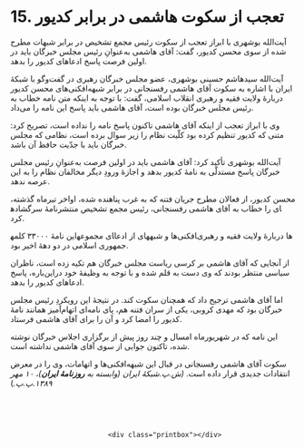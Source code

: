 # 15. تعجب از سکوت هاشمی در برابر کدیور

                            

آیت‌الله بوشهری با ابراز تعجب از سکوت رئیس مجمع تشخیص در برابر شبهات مطرح شده از سوی محسن کدیور، گفت: آقای هاشمی به‌عنوانِ رئیس مجلس خبرگان باید در اولین فرصت پاسخ ادعاهای کدیور را بدهد.

آیت‌الله سیدهاشم حسینی بوشهری، عضو مجلس خبرگان رهبری در گفت‌وگو با شبکۀ ایران با اشاره به سکوت آقای هاشمی رفسنجانی در برابر شبهه‌افکنی‌های محسن کدیور دربارۀ ولایت فقیه و رهبری انقلاب اسلامی، گفت: ‌با توجه به اینکه متن نامه خطاب به رئیس مجلس خبرگان بوده است، آقای هاشمی باید پاسخ این نامه را می‌داد.

وی با ابراز تعجب از اینکه آقای هاشمی تاکنون پاسخ نامه را نداده است، تصریح کرد: متنی که کدیور تنظیم کرده بود کلّیت نظام را زیر سوال برده است، نظامی که مجلس خبرگان باید با جدّیت حافظ آن باشد.

آیت‌الله بوشهری تأکید کرد: آقای هاشمی باید در اولین فرصت به‌عنوانِ رئیس مجلس خبرگان پاسخ مستدلّی به نامۀ کدیور بدهد و اجازۀ ورودِ دیگر مخالفان نظام را به این عرصه ندهد.

محسن کدیور، از فعالان مطرح جریان فتنه که به غرب پناهنده شده، اواخر تیرماه گذشته، نامۀ سرگشاده‎ای را خطاب به آقای هاشمی رفسنجانی، رئیس مجمع تشخیص منتشر کرد.

این نامۀ ۳۳۰۰۰ کلمه‎ای مجموعه‎ای از ادعا‎ها و شبهه‎افکنی‌‎ها دربارۀ ولایت فقیه و رهبری جمهوری اسلامی در دو دهۀ اخیر بود.

از آنجایی که آقای هاشمی بر کرسی ریاست مجلس خبرگان هم تکیه زده است، ناظران سیاسی منتظر بودند که وی دست به قلم شده و با توجه به وظیفۀ خود دراین‌باره، پاسخ ادعاهای کدیور را بدهد.

اما آقای هاشمی ترجیح داد که همچنان سکوت کند. در نتیجۀ این رویکردِ رئیس مجلس خبرگان بود که مهدی کروبی، یکی از سران فتنه هم، پای نامه‌ای اتهام‌آمیز همانند نامۀ کدیور را امضا کرد و آن را برای آقای هاشمی فرستاد.

این نامه که در شهریورماه امسال و چند روز پیش از برگزاری اجلاس خبرگان نوشته شده، تاکنون جوابی از سوی آقای هاشمی نداشته است.

سکوت آقای هاشمی رفسنجانی در قبال این شبهه‌افکنی‌ها و اتهامات، وی را در معرض انتقادات جدیدی قرار داده است. _(ش.پ.شبکۀ ایران (وابسته به **_روزنامۀ ایران_**)، ۱۰ مهر ۱۳۸۹.پ.پ._)

 


 

                            <div class="printbox"></div>

                        